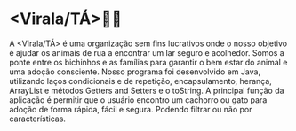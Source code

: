 # <Virala/TÁ>🐶😺
A <Virala/TÁ> é uma organização sem fins lucrativos onde o nosso objetivo é ajudar os animais de rua a encontrar um lar seguro e acolhedor.
Somos a ponte entre os bichinhos e as famílias para garantir o bem estar do animal e uma adoção consciente.
Nosso programa foi desenvolvido em Java, utilizando laços condicionais e de repetição, encapsulamento, herança, ArrayList e métodos Getters and Setters e o toString. 
A principal função da aplicação é permitir que o usuário encontro um cachorro ou gato para adoção de forma rápida, fácil e segura. Podendo filtrar ou não por características. 
